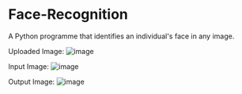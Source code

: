 # Face-Recognition
A Python programme that identifies an individual's face in any image.

Uploaded Image:
![image](https://user-images.githubusercontent.com/81415318/126481146-86e65443-ebf5-4cfd-98ce-0bca7589be85.png)

Input Image:
![image](https://user-images.githubusercontent.com/81415318/126481255-df811eae-e966-469e-a727-e8da7074532b.png)

Output Image: 
![image](https://user-images.githubusercontent.com/81415318/126481332-2bfa0580-0401-42a5-ad5b-e54936dfa2de.png)

